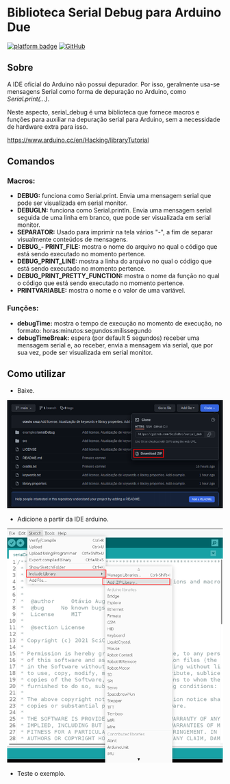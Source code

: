 # Biblioteca Serial Debug para Arduino Due
[![platform badge](https://img.shields.io/badge/platform-Arduino-orange.svg)](https://github.com/arduino)
[![GitHub](https://img.shields.io/github/license/mashape/apistatus.svg)](https://github.com/JoaoLopesF/SerialDebug/blob/master/LICENSE.txt)

## Sobre

A IDE oficial do Arduino não possui depurador. Por isso, geralmente usa-se mensagens Serial como forma de depuração no Arduino, como *Serial.print(...)*.

Neste aspecto, serial_debug é uma biblioteca que fornece macros e funções para auxiliar na depuração serial para Arduino, sem a necessidade de hardware extra para isso.

https://www.arduino.cc/en/Hacking/libraryTutorial

## Comandos
### Macros:
- **DEBUG:** funciona como Serial.print. Envia uma mensagem serial que pode ser visualizada em serial monitor.
- **DEBUGLN:** funciona como Serial.println. Envia uma mensagem serial seguida de uma linha em branco, que pode ser visualizada em serial monitor. 
- **SEPARATOR:** Usado para imprimir na tela vários "-", a fim de separar visualmente conteúdos de mensagens.
- **DEBUG_- PRINT_FILE:** mostra o nome do arquivo no qual o código que está sendo executado no momento pertence.
- **DEBUG_PRINT_LINE:** mostra a linha do arquivo no qual o código que está sendo executado no momento pertence.
- **DEBUG_PRINT_PRETTY_FUNCTION:** mostra o nome da função no qual o código que está sendo executado no momento pertence.
- **PRINTVARIABLE:** mostra o nome e o valor de uma variável.

### Funções:
- **debugTime:** mostra o tempo de execução no momento de execução, no formato: horas:minutos:segundos:milissegundo  
- **debugTimeBreak:** espera (por default 5 segundos) receber uma mensagem serial e, ao receber, envia a mensagem via serial, que por sua vez, pode ser visualizada em serial monitor.

## Como utilizar

- Baixe.

<p align="center"> 
<img src="https://github.com/SciCoBot/serial_debug/blob/main/images/telaRespositorioBaixar.png" alt="Repositório Baixar" width="600"/>
</p>

- Adicione a partir da IDE arduino.

<p align="center"> 
<img src="https://github.com/SciCoBot/serial_debug/blob/main/images/telaArduino.png" alt="Tela Aruino" width="600"/>
</p>

- Teste o exemplo.


